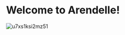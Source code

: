 # Welcome to Arendelle!

![u7xs1ksi2mz51](https://github.com/Arenzell/.github/assets/129685965/0ff59ef6-e57b-496b-8bb2-62f3bbde24b4)

